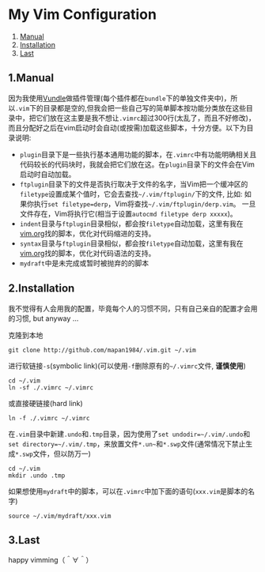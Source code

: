 # My Vim Configuration

1. [Manual](#user-content-1manual)
2. [Installation](#user-content-2installation)
3. [Last](#user-content-3last)

## 1.Manual

因为我使用[Vundle](https://github.com/VundleVim/Vundle.vim)做插件管理(每个插件都在`bundle`下的单独文件夹中)，所以`.vim`下的目录都是空的,但我会把一些自己写的简单脚本按功能分类放在这些目录中，把它们放在这主要是我不想让`.vimrc`超过300行(太乱了，而且不好修改)，而且分配好之后在vim启动时会自动(或按需)加载这些脚本，十分方便。以下为目录说明:

* `plugin`目录下是一些执行基本通用功能的脚本，在`.vimrc`中有功能明确相关且代码较长的代码块时，我就会把它们放在这。在`plugin`目录下的文件会在Vim启动时自动加载。
* `ftplugin`目录下的文件是否执行取决于文件的名字，当Vim把一个缓冲区的`filetype`设置成某个值时，它会去查找`~/.vim/ftplugin/`下的文件, 比如: 如果你执行`set filetype=derp`，Vim将查找`~/.vim/ftplugin/derp.vim`。 一旦文件存在，Vim将执行它(相当于设置`autocmd filetype derp xxxxx`)。
* `indent`目录与`ftplugin`目录相似，都会按`filetype`自动加载，这里有我在[vim.org](http://www.vim.org)找的脚本，优化对代码缩进的支持。
* `syntax`目录与`ftplugin`目录相似，都会按`filetype`自动加载，这里有我在[vim.org](http://www.vim.org)找的脚本，优化对代码语法的支持。
* `mydraft`中是未完成或暂时被抛弃的的脚本

## 2.Installation

我不觉得有人会用我的配置，毕竟每个人的习惯不同，只有自己亲自的配置才会用的习惯, but anyway ...

克隆到本地

    git clone http://github.com/mapan1984/.vim.git ~/.vim 

进行软链接`-s`(symbolic link)(可以使用`-f`删除原有的`~/.vimrc`文件, **谨慎使用**) 

    cd ~/.vim
    ln -sf ./.vimrc ~/.vimrc

或直接硬链接(hard link)

    ln -f ./.vimrc ~/.vimrc

在`.vim`目录中新建`.undo`和`.tmp`目录，因为使用了`set undodir=~/.vim/.undo`和`set directory=~/.vim/.tmp`，来放置文件`*.un~`和`*.swp`文件(通常情况下禁止生成`*.swp`文件，但以防万一)

    cd ~/.vim
    mkdir .undo .tmp

如果想使用`mydraft`中的脚本，可以在`.vimrc`中加下面的语句(`xxx.vim`是脚本的名字)

    source ~/.vim/mydraft/xxx.vim

## 3.Last

happy vimming（＾∀＾）
